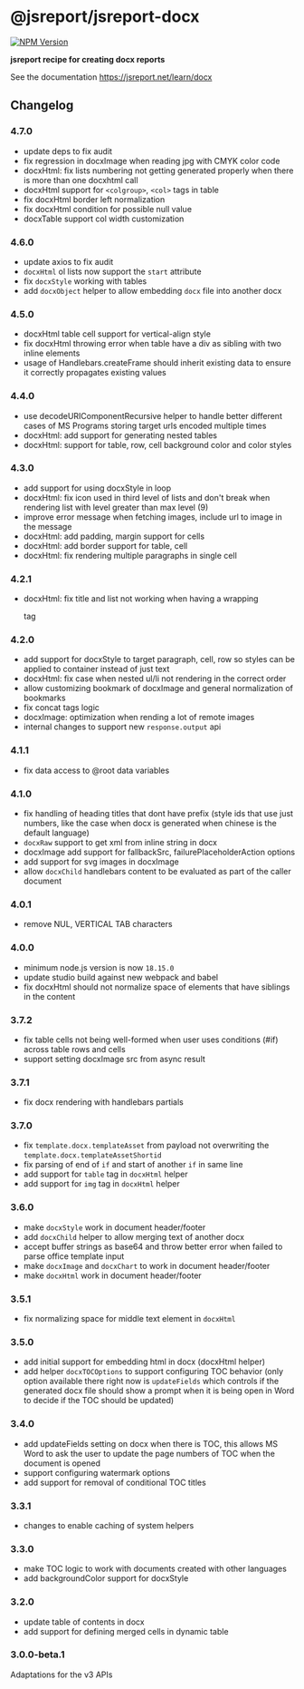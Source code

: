 # @jsreport/jsreport-docx
[![NPM Version](http://img.shields.io/npm/v/@jsreport/jsreport-docx.svg?style=flat-square)](https://npmjs.com/package/@jsreport/jsreport-docx)

**jsreport recipe for creating docx reports**

See the documentation https://jsreport.net/learn/docx

## Changelog

### 4.7.0

- update deps to fix audit
- fix regression in docxImage when reading jpg with CMYK color code
- docxHtml: fix lists numbering not getting generated properly when there is more than one docxhtml call
- docxHtml support for `<colgroup>`, `<col>` tags in table
- fix docxHtml border left normalization
- fix docxHtml condition for possible null value
- docxTable support col width customization

### 4.6.0

- update axios to fix audit
- `docxHtml` ol lists now support the `start` attribute
- fix `docxStyle` working with tables
- add `docxObject` helper to allow embedding `docx` file into another docx

### 4.5.0

- docxHtml table cell support for vertical-align style
- fix docxHtml throwing error when table have a div as sibling with two inline elements
- usage of Handlebars.createFrame should inherit existing data to ensure it correctly propagates existing values

### 4.4.0

- use decodeURIComponentRecursive helper to handle better different cases of MS Programs storing target urls encoded multiple times
- docxHtml: add support for generating nested tables
- docxHtml: support for table, row, cell background color and color styles

### 4.3.0

- add support for using docxStyle in loop
- docxHtml: fix icon used in third level of lists and don't break when rendering list with level greater than max level (9)
- improve error message when fetching images, include url to image in the message
- docxHtml: add padding, margin support for cells
- docxHtml: add border support for table, cell
- docxHtml: fix rendering multiple paragraphs in single cell

### 4.2.1

- docxHtml: fix title and list not working when having a wrapping <p> tag

### 4.2.0

- add support for docxStyle to target paragraph, cell, row so styles can be applied to container instead of just text
- docxHtml: fix case when nested ul/li not rendering in the correct order
- allow customizing bookmark of docxImage and general normalization of bookmarks
- fix concat tags logic
- docxImage: optimization when rending a lot of remote images
- internal changes to support new `response.output` api

### 4.1.1

- fix data access to @root data variables

### 4.1.0

- fix handling of heading titles that dont have prefix (style ids that use just numbers, like the case when docx is generated when chinese is the default language)
- `docxRaw` support to get xml from inline string in docx
- docxImage add support for fallbackSrc, failurePlaceholderAction options
- add support for svg images in docxImage
- allow `docxChild` handlebars content to be evaluated as part of the caller document

### 4.0.1

- remove NUL, VERTICAL TAB characters

### 4.0.0

- minimum node.js version is now `18.15.0`
- update studio build against new webpack and babel
- fix docxHtml should not normalize space of elements that have siblings in the content

### 3.7.2

- fix table cells not being well-formed when user uses conditions (#if) across table rows and cells
- support setting docxImage src from async result

### 3.7.1

- fix docx rendering with handlebars partials

### 3.7.0

- fix `template.docx.templateAsset` from payload not overwriting the `template.docx.templateAssetShortid`
- fix parsing of end of `if` and start of another `if` in same line
- add support for `table` tag in `docxHtml` helper
- add support for `img` tag in `docxHtml` helper

### 3.6.0

- make `docxStyle` work in document header/footer
- add `docxChild` helper to allow merging text of another docx
- accept buffer strings as base64 and throw better error when failed to parse office template input
- make `docxImage` and `docxChart` to work in document header/footer
- make `docxHtml` work in document header/footer

### 3.5.1

- fix normalizing space for middle text element in `docxHtml`

### 3.5.0

- add initial support for embedding html in docx (docxHtml helper)
- add helper `docxTOCOptions` to support configuring TOC behavior (only option available there right now is `updateFields` which controls if the generated docx file should show a prompt when it is being open in Word to decide if the TOC should be updated)

### 3.4.0

- add updateFields setting on docx when there is TOC, this allows MS Word to ask the user to update the page numbers of TOC when the document is opened
- support configuring watermark options
- add support for removal of conditional TOC titles

### 3.3.1

- changes to enable caching of system helpers

### 3.3.0

- make TOC logic to work with documents created with other languages
- add backgroundColor support for docxStyle

### 3.2.0

- update table of contents in docx
- add support for defining merged cells in dynamic table

### 3.0.0-beta.1

Adaptations for the v3 APIs
